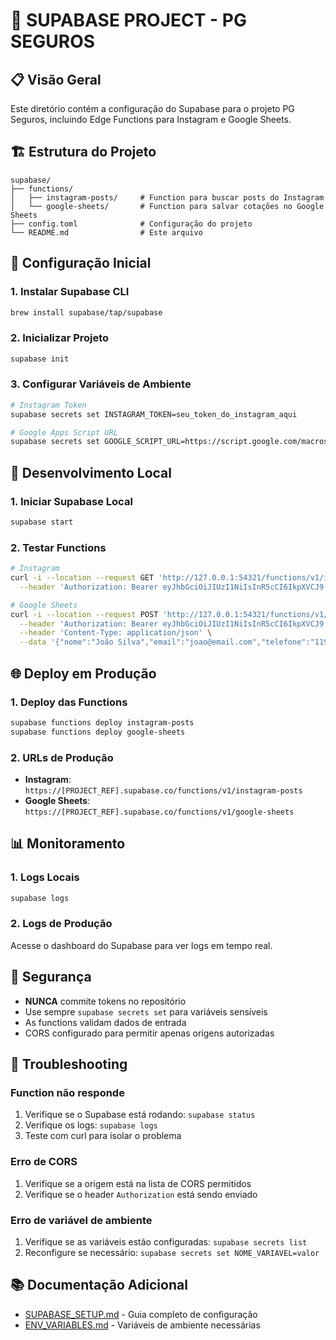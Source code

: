 # 🚀 **SUPABASE PROJECT - PG SEGUROS**

## 📋 **Visão Geral**
Este diretório contém a configuração do Supabase para o projeto PG Seguros, incluindo Edge Functions para Instagram e Google Sheets.

## 🏗️ **Estrutura do Projeto**

```
supabase/
├── functions/
│   ├── instagram-posts/     # Function para buscar posts do Instagram
│   └── google-sheets/       # Function para salvar cotações no Google Sheets
├── config.toml              # Configuração do projeto
└── README.md                # Este arquivo
```

## 🔧 **Configuração Inicial**

### **1. Instalar Supabase CLI**
```bash
brew install supabase/tap/supabase
```

### **2. Inicializar Projeto**
```bash
supabase init
```

### **3. Configurar Variáveis de Ambiente**
```bash
# Instagram Token
supabase secrets set INSTAGRAM_TOKEN=seu_token_do_instagram_aqui

# Google Apps Script URL
supabase secrets set GOOGLE_SCRIPT_URL=https://script.google.com/macros/s/AKfycbyG8T42XE2RKhHJo0XaaSSdgiRRbSY6B1BRNU6a4zEKd35oNy8-GUbyYbv4f8Z73UPrEQ/exec
```

## 🚀 **Desenvolvimento Local**

### **1. Iniciar Supabase Local**
```bash
supabase start
```

### **2. Testar Functions**
```bash
# Instagram
curl -i --location --request GET 'http://127.0.0.1:54321/functions/v1/instagram-posts?maxPosts=4' \
  --header 'Authorization: Bearer eyJhbGciOiJIUzI1NiIsInR5cCI6IkpXVCJ9.eyJpc3MiOiJzdXBhYmFzZS1kZW1vIiwicm9sZSI6ImFub24iLCJleHAiOjE5ODM4MTI5OTZ9.CRXP1A7WOeoJeXxjNni43kdQwgnWNReilDMblYTn_I0'

# Google Sheets
curl -i --location --request POST 'http://127.0.0.1:54321/functions/v1/google-sheets' \
  --header 'Authorization: Bearer eyJhbGciOiJIUzI1NiIsInR5cCI6IkpXVCJ9.eyJpc3MiOiJzdXBhYmFzZS1kZW1vIiwicm9sZSI6ImFub24iLCJleHAiOjE5ODM4MTI5OTZ9.CRXP1A7WOeoJeXxjNni43kdQwgnWNReilDMblYTn_I0' \
  --header 'Content-Type: application/json' \
  --data '{"nome":"João Silva","email":"joao@email.com","telefone":"11999999999","tipoSeguro":"Auto","mensagem":"Gostaria de uma cotação"}'
```

## 🌐 **Deploy em Produção**

### **1. Deploy das Functions**
```bash
supabase functions deploy instagram-posts
supabase functions deploy google-sheets
```

### **2. URLs de Produção**
- **Instagram**: `https://[PROJECT_REF].supabase.co/functions/v1/instagram-posts`
- **Google Sheets**: `https://[PROJECT_REF].supabase.co/functions/v1/google-sheets`

## 📊 **Monitoramento**

### **1. Logs Locais**
```bash
supabase logs
```

### **2. Logs de Produção**
Acesse o dashboard do Supabase para ver logs em tempo real.

## 🔐 **Segurança**

- **NUNCA** commite tokens no repositório
- Use sempre `supabase secrets set` para variáveis sensíveis
- As functions validam dados de entrada
- CORS configurado para permitir apenas origens autorizadas

## 🚨 **Troubleshooting**

### **Function não responde**
1. Verifique se o Supabase está rodando: `supabase status`
2. Verifique os logs: `supabase logs`
3. Teste com curl para isolar o problema

### **Erro de CORS**
1. Verifique se a origem está na lista de CORS permitidos
2. Verifique se o header `Authorization` está sendo enviado

### **Erro de variável de ambiente**
1. Verifique se as variáveis estão configuradas: `supabase secrets list`
2. Reconfigure se necessário: `supabase secrets set NOME_VARIAVEL=valor`

## 📚 **Documentação Adicional**

- [SUPABASE_SETUP.md](../SUPABASE_SETUP.md) - Guia completo de configuração
- [ENV_VARIABLES.md](../ENV_VARIABLES.md) - Variáveis de ambiente necessárias
